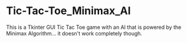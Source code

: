# Tic-Tac-Toe_Minimax_AI
This is a Tkinter GUI Tic Tac Toe game with an AI that is powered by the Minimax Algorithm... it doesn't work completely though.
